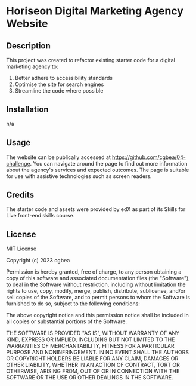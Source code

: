 # Horiseon Digital Marketing Agency Website

## Description

This project was created to refactor existing starter code for a digital marketing agency to:
1. Better adhere to accessibility standards
2. Optimise the site for search engines
3. Streamline the code where possible

## Installation
n/a

## Usage

The website can be publically accessed at https://github.com/cgbea/04-challenge. You can navigate around the page to find out more information about the agency's services and expected outcomes. The page is suitable for use with assistive technologies such as screen readers.

## Credits
The starter code and assets were provided by edX as part of its Skills for Live front-end skills course.

## License
MIT License

Copyright (c) 2023 cgbea

Permission is hereby granted, free of charge, to any person obtaining a copy
of this software and associated documentation files (the "Software"), to deal
in the Software without restriction, including without limitation the rights
to use, copy, modify, merge, publish, distribute, sublicense, and/or sell
copies of the Software, and to permit persons to whom the Software is
furnished to do so, subject to the following conditions:

The above copyright notice and this permission notice shall be included in all
copies or substantial portions of the Software.

THE SOFTWARE IS PROVIDED "AS IS", WITHOUT WARRANTY OF ANY KIND, EXPRESS OR
IMPLIED, INCLUDING BUT NOT LIMITED TO THE WARRANTIES OF MERCHANTABILITY,
FITNESS FOR A PARTICULAR PURPOSE AND NONINFRINGEMENT. IN NO EVENT SHALL THE
AUTHORS OR COPYRIGHT HOLDERS BE LIABLE FOR ANY CLAIM, DAMAGES OR OTHER
LIABILITY, WHETHER IN AN ACTION OF CONTRACT, TORT OR OTHERWISE, ARISING FROM,
OUT OF OR IN CONNECTION WITH THE SOFTWARE OR THE USE OR OTHER DEALINGS IN THE
SOFTWARE.
